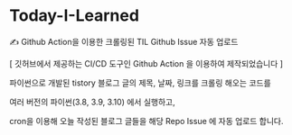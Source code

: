# Today-I-Learned
✍ Github Action을 이용한 크롤링된 TIL  Github Issue 자동 업로드

[ 깃허브에서 제공하는 CI/CD 도구인 Github Action 을 이용하여 제작되었습니다 ]


파이썬으로 개발된 tistory 블로그 글의 제목, 날짜, 링크를 크롤링 해오는 코드를

여러 버전의 파이썬(3.8, 3.9, 3.10) 에서 실행하고,

cron을 이용해 오늘 작성된 블로그 글들을 해당 Repo Issue 에 자동 업로드 합니다.




